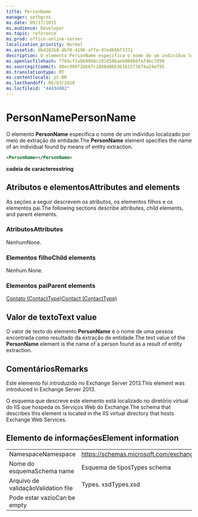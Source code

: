 ```yaml
---
title: PersonName
manager: sethgros
ms.date: 09/17/2015
ms.audience: Developer
ms.topic: reference
ms.prod: office-online-server
localization_priority: Normal
ms.assetid: dbd102b8-db70-4196-affe-d7ed66bf3371
description: O elemento PersonName especifica o nome de um indivíduo localizado por meio de extração de entidade.
ms.openlocfilehash: 7784cf1abb9098c181450baeb80468faf46c7d99
ms.sourcegitcommit: 88ec988f2bb67c1866d06b361615f3674a24e795
ms.translationtype: MT
ms.contentlocale: pt-BR
ms.lasthandoff: 06/03/2020
ms.locfileid: "44434082"
---
```

# <a name="personname"></a><span data-ttu-id="60343-103">PersonName</span><span class="sxs-lookup"><span data-stu-id="60343-103">PersonName</span></span>

<span data-ttu-id="60343-104">O elemento **PersonName** especifica o nome de um indivíduo localizado por meio de extração de entidade.</span><span class="sxs-lookup"><span data-stu-id="60343-104">The **PersonName** element specifies the name of an individual found by means of entity extraction.</span></span> 
  
```XML
<PersonName></PersonName>
```

 <span data-ttu-id="60343-105">**cadeia de caracteres**</span><span class="sxs-lookup"><span data-stu-id="60343-105">**string**</span></span>
## <a name="attributes-and-elements"></a><span data-ttu-id="60343-106">Atributos e elementos</span><span class="sxs-lookup"><span data-stu-id="60343-106">Attributes and elements</span></span>

<span data-ttu-id="60343-107">As seções a seguir descrevem os atributos, os elementos filhos e os elementos pai.</span><span class="sxs-lookup"><span data-stu-id="60343-107">The following sections describe attributes, child elements, and parent elements.</span></span>
  
### <a name="attributes"></a><span data-ttu-id="60343-108">Atributos</span><span class="sxs-lookup"><span data-stu-id="60343-108">Attributes</span></span>

<span data-ttu-id="60343-109">Nenhum</span><span class="sxs-lookup"><span data-stu-id="60343-109">None.</span></span>
  
### <a name="child-elements"></a><span data-ttu-id="60343-110">Elementos filho</span><span class="sxs-lookup"><span data-stu-id="60343-110">Child elements</span></span>

<span data-ttu-id="60343-111">Nenhum.</span><span class="sxs-lookup"><span data-stu-id="60343-111">None.</span></span>
  
### <a name="parent-elements"></a><span data-ttu-id="60343-112">Elementos pai</span><span class="sxs-lookup"><span data-stu-id="60343-112">Parent elements</span></span>

[<span data-ttu-id="60343-113">Contato (ContactType)</span><span class="sxs-lookup"><span data-stu-id="60343-113">Contact (ContactType)</span></span>](contact-contacttype.md)
  
## <a name="text-value"></a><span data-ttu-id="60343-114">Valor de texto</span><span class="sxs-lookup"><span data-stu-id="60343-114">Text value</span></span>

<span data-ttu-id="60343-115">O valor de texto do elemento **PersonName** é o nome de uma pessoa encontrada como resultado da extração de entidade.</span><span class="sxs-lookup"><span data-stu-id="60343-115">The text value of the **PersonName** element is the name of a person found as a result of entity extraction.</span></span> 
  
## <a name="remarks"></a><span data-ttu-id="60343-116">Comentários</span><span class="sxs-lookup"><span data-stu-id="60343-116">Remarks</span></span>

<span data-ttu-id="60343-117">Este elemento foi introduzido no Exchange Server 2013.</span><span class="sxs-lookup"><span data-stu-id="60343-117">This element was introduced in Exchange Server 2013.</span></span>
  
<span data-ttu-id="60343-118">O esquema que descreve este elemento está localizado no diretório virtual do IIS que hospeda os Serviços Web do Exchange.</span><span class="sxs-lookup"><span data-stu-id="60343-118">The schema that describes this element is located in the IIS virtual directory that hosts Exchange Web Services.</span></span>
  
## <a name="element-information"></a><span data-ttu-id="60343-119">Elemento de informações</span><span class="sxs-lookup"><span data-stu-id="60343-119">Element information</span></span>

|||
|:-----|:-----|
|<span data-ttu-id="60343-120">Namespace</span><span class="sxs-lookup"><span data-stu-id="60343-120">Namespace</span></span>  <br/> |https://schemas.microsoft.com/exchange/services/2006/types  <br/> |
|<span data-ttu-id="60343-121">Nome do esquema</span><span class="sxs-lookup"><span data-stu-id="60343-121">Schema name</span></span>  <br/> |<span data-ttu-id="60343-122">Esquema de tipos</span><span class="sxs-lookup"><span data-stu-id="60343-122">Types schema</span></span>  <br/> |
|<span data-ttu-id="60343-123">Arquivo de validação</span><span class="sxs-lookup"><span data-stu-id="60343-123">Validation file</span></span>  <br/> |<span data-ttu-id="60343-124">Types. xsd</span><span class="sxs-lookup"><span data-stu-id="60343-124">Types.xsd</span></span>  <br/> |
|<span data-ttu-id="60343-125">Pode estar vazio</span><span class="sxs-lookup"><span data-stu-id="60343-125">Can be empty</span></span>  <br/> ||
   

